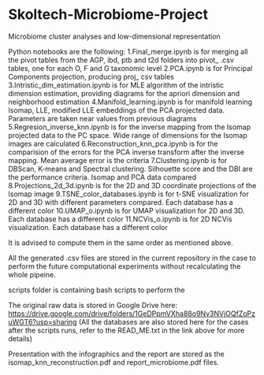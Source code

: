 # Skoltech-Microbiome-Project
Microbiome cluster analyses and low-dimensional representation

Python notebooks are the following:
1.Final_merge.ipynb is for merging all the pivot tables from the AGP, ibd, ptb and t2d folders into pivot_ .csv tables, one for each O, F and G taxonomic level
2.PCA.ipynb is for Principal Components projection, producing proj_ csv tables
3.Intristic_dim_estimation.ipynb is for MLE algorithm of the intristic dimension estimation, providing diagrams for the apriori dimension and neighborhood estimation
4.Manifold_learning.ipynb is for manifold learning Isomap, LLE, modified LLE embeddings of the PCA projected data. Parameters are taken near values from previous diagrams
5.Regresion_inverse_knn.ipynb is for the inverse mapping from the Isomap projected data to the PC space. Wide range of dimensions for the Isomap images are calculated
6.Reconstruction_knn_pca.ipynb is for the comparision of the errors for the PCA inverse transform after the inverse mapping. Mean average error is the criteria
7.Clustering.ipynb is for DBScan, K-means and Spectral clustering. Silhouette score and the DBI are the performance criteria. Isomap and PCA data compared
8.Projections_2d_3d.ipynb is for the 2D and 3D coordinate projections of the Isomap image
9.TSNE_color_databases.ipynb is for t-SNE visualization for 2D and 3D with different parameters compared. Each database has a different color
10.UMAP_o.ipynb is for UMAP visualization for 2D and 3D. Each database has a different color
11.NCVis_o.ipynb is for 2D NCVis visualization. Each database has a different color

It is advised to compute them in the same order as mentioned above.

All the generated .csv files are stored in the current repository in the case to perform the future computational experiments without recalculating the whole pipeine.

scripts folder is containing bash scripts to perform the 

The original raw data is stored in Google Drive here:
https://drive.google.com/drive/folders/1GeDPpmVXha88o9Ny3NVjOQfZoPzuWGT6?usp=sharing
(All the databases are also stored here for the cases after the scripts runs, refer to the READ_ME.txt in the link above for more details)

Presentation with the infographics and the report are stored as the isomap_knn_reconstruction.pdf and report_microbiome.pdf files.
